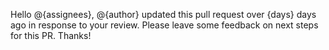 Hello @{assignees}, @{author} updated this pull request over {days} days ago in response to your review. Please leave some feedback on next steps for this PR. Thanks!
